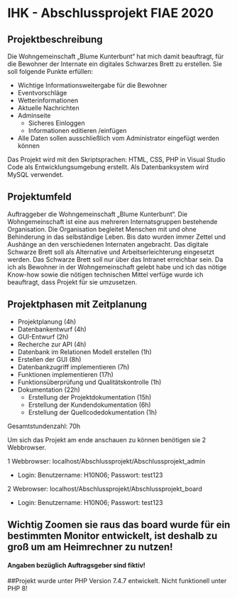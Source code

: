 # IHK - Abschlussprojekt FIAE 2020

## Projektbeschreibung

Die Wohngemeinschaft „Blume Kunterbunt“ hat mich damit beauftragt, für die Bewohner der
Internate ein digitales Schwarzes Brett zu erstellen.
Sie soll folgende Punkte erfüllen: 
* Wichtige Informationsweitergabe für die Bewohner 
* Eventvorschläge
* Wetterinformationen 
* Aktuelle Nachrichten 
* Adminseite
    * Sicheres Einloggen
    * Informationen editieren /einfügen 
* Alle Daten sollen ausschließlich vom Administrator eingefügt werden können

Das Projekt wird mit den Skriptsprachen: HTML, CSS, PHP in Visual Studio Code als
Entwicklungsumgebung erstellt. Als Datenbanksystem wird MySQL verwendet.

## Projektumfeld

Auftraggeber die Wohngemeinschaft „Blume Kunterbunt“. Die Wohngemeinschaft ist eine aus
mehreren Internatsgruppen bestehende Organisation. Die Organisation begleitet Menschen mit
und ohne Behinderung in das selbständige Leben. Bis dato wurden immer Zettel und Aushänge
an den verschiedenen Internaten angebracht. Das digitale Schwarze Brett soll als Alternative
und Arbeitserleichterung eingesetzt werden. Das Schwarze Brett soll nur über das Intranet
erreichbar sein. Da ich als Bewohner in der Wohngemeinschaft gelebt habe und ich das nötige
Know-how sowie die nötigen technischen Mittel verfüge wurde ich beauftragt, dass Projekt für
sie umzusetzen.


## Projektphasen mit Zeitplanung 
* Projektplanung (4h) 
* Datenbankentwurf (4h)
* GUI-Entwurf (2h) 
* Recherche zur API (4h) 
* Datenbank im Relationen Modell erstellen (1h) 
* Erstellen der GUI (8h) 
* Datenbankzugriff implementieren (7h) 
* Funktionen implementieren (17h) 
* Funktionsüberprüfung und Qualitätskontrolle (1h) 
* Dokumentation (22h)
    * Erstellung der Projektdokumentation (15h)
    * Erstellung der Kundendokumentation (6h)
    * Erstellung der Quellcodedokumentation (1h)

Gesamtstundenzahl: 70h

Um sich das Projekt am ende anschauen zu können benötigen sie 2 Webbrowser.

1 Webbrowser: localhost/Abschlussprojekt/Abschlussprojekt_admin
* Login: Benutzername: H10N06; Passwort: test123

2 Webrowser: localhost/Abschlussprojekt/Abschlussprojekt_board
* Login: Benutzername: H10N06; Passwort: test123

## Wichtig Zoomen sie raus das board wurde für ein bestimmten Monitor entwickelt, ist deshalb zu groß um am Heimrechner zu nutzen!
#### Angaben bezüglich Auftragsgeber sind fiktiv!  

##Projekt wurde unter PHP Version 7.4.7 entwickelt. Nicht funktionell unter PHP 8!

